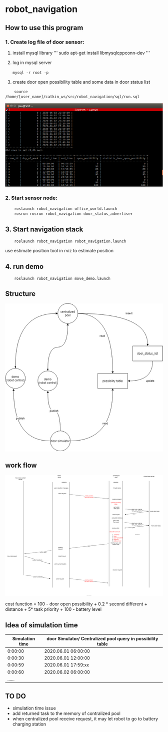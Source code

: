 # robot_navigation
## How to use this program

### 1.  Create log file of door sensor:
1. install mysql library
'''
sudo apt-get install libmysqlcppconn-dev
'''

2. log in mysql server 

    `mysql -r root -p`

3. create door open possibility table and some data in  door status list
```
    source /home/[user_name]/catkin_ws/src/robot_navigation/sql/run.sql
```
![table_list](./img/create_table_and_list.png)

### 2.  Start sensor node:
```
    roslaunch robot_navigation office_world.launch
    rosrun rosrun robot_navigation door_status_advertiser
```
## 3. Start navigation stack
```
    roslaunch robot_navigation robot_navigation.launch
```
use estimate position tool in rviz to estimate position

## 4. run demo
```
    roslaunch robot_navigation move_demo.launch
```
## Structure

![structure](./img/scheduler-ros_structure.png)

## work flow
![work flow](./img/scheduler-ros_workflow.png)

cost function = 100 - door open possibility +  0.2 * second different +  distance + 5* task priority + 100 - battery level

## Idea of simulation time
| Simulation time | door Simulator/ Centralized pool query in possibility table |
------|------------|
|   0:00:00 |   2020.06.01 06:00:00 | 
|   0:00:30 |   2020.06.01 12:00:00 |
|   0:00:59 |   2020.06.01 17:59:xx |
|   0:00:60 |   2020.06.02 06:00:00 |
|   ......     |

## TO DO

- simulation time issue
- add returned task to the memory of contralized pool
- when centralized pool receive request, it may let robot to go to battery charging station